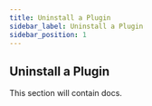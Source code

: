 ```yaml
---
title: Uninstall a Plugin
sidebar_label: Uninstall a Plugin
sidebar_position: 1
---
```


## Uninstall a Plugin

This section will contain docs.
